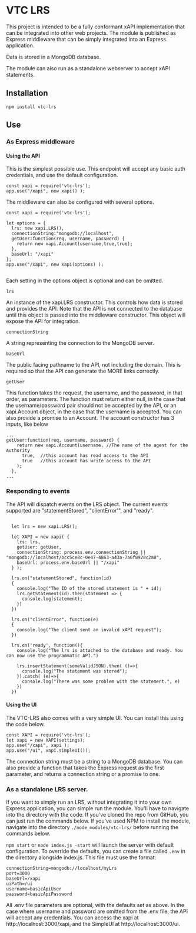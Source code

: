 # VTC LRS

This project is intended to be a fully conformant xAPI implementation that can be integrated into other web projects. The module is published as Express middleware that can be simply integrated into an Express application. 

Data is stored in a MongoDB database.

The module can also run as a standalone webserver to accept xAPI statements. 

## Installation

`npm install vtc-lrs`

## Use

### As Express middleware

#### Using the API 
This is the simplest possible use. This endpoint will accept any basic auth credentials, and use the default configuration.
```
const xapi = require('vtc-lrs');
app.use("/xapi", new xapi() );

```

The middleware can also be configured with several options.
```
const xapi = require('vtc-lrs');

let options = {
  lrs: new xapi.LRS(),  
  connectionString:"mongodb://localhost",
  getUser:function(req, username, password) {
    return new xapi.Account(username,true,true);
  },
  baseUrl: "/xapi"
};
app.use("/xapi", new xapi(options) );


```

Each setting in the options object is optional and can be omitted. 

`lrs` 

An instance of the xapi.LRS constructor. This controls how data is stored and provides the API. Note that the API is not connected to the database until this object is passed into the middleware constructor. This object will expose the API for integration.


`connectionString`

A string representing the connection to the MongoDB server. 

`baseUrl`

The public facing pathname to the API, not including the domain. This is required so that the API can generate the MORE links correctly.  

`getUser`

This function takes the request, the username, and the password, in that order, as parameters. The function must return either null, in the case that the username/password pair should not be accepted by the API, or an xapi.Account object, in the case that the username is accepted. You can also provide a promise to an Account. The account constructor has 3 inputs, like below

```
...
getUser:function(req, username, password) {
    return new xapi.Account(username, //The name of the agent for the Authority
      true,  //this account has read access to the API
      true   //this account has write access to the API
    ); 
  },
...
```

### Responding to events

The API will dispatch events on the LRS object. The current events supported are "statementStored", "clientError'", and "ready".  
```
  
  let lrs = new xapi.LRS(); 
  
  let XAPI = new xapi( {
    lrs: lrs,
    getUser: getUser,
    connectionString: process.env.connectionString || "mongodb://localhost/bcc5ce8c-0e47-4863-a43a-7a6f8928c2a8",
    baseUrl: process.env.baseUrl || "/xapi"
  } );

  lrs.on("statementStored", function(id)
  {
    console.log("The ID of the stored statement is " + id);
    lrs.getStatement(id).then(statement => {
      console.log(statement);
    })
  })

  lrs.on("clientError", function(e)
  {
    console.log("The client sent an invalid xAPI request");
  })

  lrs.on('ready', function(){
    console.log("The lrs is attached to the database and ready. You can now use the programmatic API.")

    lrs.insertStatement(someValidJSON).then( ()=>{
      console.log("The statement was stored");
    }).catch( (e)=>{
      console.log("There was some problem with the statement.", e)
    })
  })

```

#### Using the UI

The VTC-LRS also comes with a very simple UI. You can install this using the code below.

```
const XAPI = require('vtc-lrs');
let xapi = new XAPI(settings);
app.use("/xapi", xapi );
app.use("/ui", xapi.simpleUI());
```

The connection string must be a string to a MongoDB database. You can also provide a function that takes the Express request as the first parameter, and returns a connection string or a promise to one. 

### As a standalone LRS server.

If you want to simply run an LRS, without integrating it into your own Express application, you can simple run the module. You'll have to navigate into the directory with the code. If you've cloned the repo from GitHub, you can just run the commands below. If you've used NPM to install the module, navigate into the directory `./node_modules/vtc-lrs/` before running the commands below.

`npm start` or `node index.js -start` will launch the server with default configuration. To override the defaults, you can create a file called `.env` in the directory alongside index.js. This file must use the format:

```
connectionString=mongodb://localhost/myLrs
port=3000
baseUrl=/xapi
uiPath=/ui
username=basicApiUser
password=basicApiPassword
```

All .env file parameters are optional, with the defaults set as above. In the case where username and password are omitted from the .env file, the API will accept any credentials. You can access the xapi at http://localhost:3000/xapi, and the SimpleUI at http://localhost:3000/ui.
